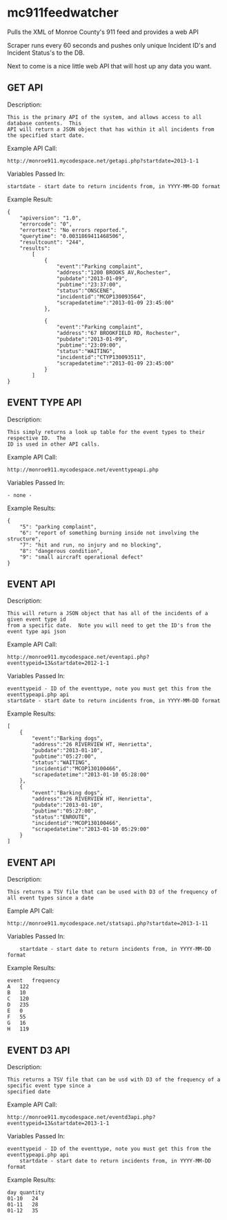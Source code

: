 mc911feedwatcher
================

Pulls the XML of Monroe County's 911 feed and provides a web API 

Scraper runs every 60 seconds and pushes only unique Incident ID's and Incident Status's to the DB.

Next to come is a nice little web API that will host up any data you want.


GET API
-----------------------------

Description:

	This is the primary API of the system, and allows access to all database contents.  This
	API will return a JSON object that has within it all incidents from the specified start date.

Example API Call:

	http://monroe911.mycodespace.net/getapi.php?startdate=2013-1-1

Variables Passed In:

	startdate - start date to return incidents from, in YYYY-MM-DD format
	
Example Result:

	{
		"apiversion": "1.0",
		"errorcode": "0",
		"errortext": "No errors reported.",
		"querytime": "0.0031869411468506",
		"resultcount": "244",
		"results":
			[
				{
					"event":"Parking complaint",
					"address":"1200 BROOKS AV,Rochester",
					"pubdate":"2013-01-09",
					"pubtime":"23:37:00",
					"status":"ONSCENE",
					"incidentid":"MCOP130093564",
					"scrapedatetime":"2013-01-09 23:45:00"
				},

				{
					"event":"Parking complaint",
					"address":"67 BROOKFIELD RD, Rochester",
					"pubdate":"2013-01-09",
					"pubtime":"23:09:00",
					"status":"WAITING",
					"incidentid":"CTYP130093511",
					"scrapedatetime":"2013-01-09 23:45:00"
				}
			]
	}


EVENT TYPE API
-----------------------------

Description:

	This simply returns a look up table for the event types to their respective ID.  The
	ID is used in other API calls.

Example API Call:

	http://monroe911.mycodespace.net/eventtypeapi.php

Variables Passed In:

	- none -

Example Results:

	{
		"5": "parking complaint",
		"6": "report of something burning inside not involving the structure",
		"7": "hit and run, no injury and no blocking",
		"8": "dangerous condition",
		"9": "small aircraft operational defect"
	}

EVENT API
-----------------------------

Description:

	This will return a JSON object that has all of the incidents of a given event type id
	from a specific date.  Note you will need to get the ID's from the event type api json

Example API Call:

	http://monroe911.mycodespace.net/eventapi.php?eventtypeid=13&startdate=2012-1-1

Variables Passed In:

	eventtypeid - ID of the eventtype, note you must get this from the eventtypeapi.php api
	startdate - start date to return incidents from, in YYYY-MM-DD format

Example Results:

	[
		{
			"event":"Barking dogs",
			"address":"26 RIVERVIEW HT, Henrietta",
			"pubdate":"2013-01-10",
			"pubtime":"05:27:00",
			"status":"WAITING",
			"incidentid":"MCOP130100466",
			"scrapedatetime":"2013-01-10 05:28:00"
		},
		{
			"event":"Barking dogs",
			"address":"26 RIVERVIEW HT, Henrietta",
			"pubdate":"2013-01-10",
			"pubtime":"05:27:00",
			"status":"ENROUTE",
			"incidentid":"MCOP130100466",
			"scrapedatetime":"2013-01-10 05:29:00"
		}
	]


EVENT API
-----------------------------

Description:

	This returns a TSV file that can be used with D3 of the frequency of all event types since a date

Eample API Call:

	http://monroe911.mycodespace.net/statsapi.php?startdate=2013-1-11

Variables Passed In:

        startdate - start date to return incidents from, in YYYY-MM-DD format

Example Results:

	event	frequency
	A	122
	B	10
	C	120
	D	235 
	E	0 
	F	55 
	G	16 
	H	119 


EVENT D3 API
-----------------------------

Description:

	This returns a TSV file that can be usd with D3 of the frequency of a specific event type since a 
	specified date

Example API Call:

	http://monroe911.mycodespace.net/eventd3api.php?eventtypeid=13&startdate=2013-1-1

Variables Passed In:

	eventtypeid - ID of the eventtype, note you must get this from the eventtypeapi.php api
        startdate - start date to return incidents from, in YYYY-MM-DD format

Example Results:

	day	quantity
	01-10	24
	01-11	28
	01-12	35

